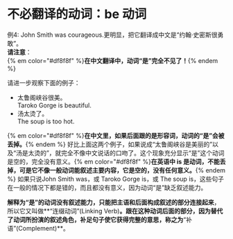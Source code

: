 # 不必翻译的动词：be 动词

例4: John Smith was courageous.更明显，把它翻译成中文是“约翰·史密斯很勇敢”。  
**请注意**：  
  {% em color="#df8f8f" %}**在中文翻译中，动词“是”完全不见了！**{% endem %}  
  
请进一步观察下面的例子：

- 太鲁阁峡谷很美。  
Taroko Gorge is beautiful.  
- 汤太烫了。  
The soup is too hot.

{% em color="#df8f8f" %}**在中文里，如果后面跟的是形容词，动词的“是”会被丢掉。**{% endem %} 好比上面这两个例子，如果说成“太鲁阁峡谷是美丽的”以及“汤是太烫的”，就完全不像中文说话的口吻了。这个现象充分显示“是”这个动词是空的，完全没有意义。{% em color="#df8f8f" %}**在英语中 is 是动词，不能丢掉，可是它不像一般动词能叙述主要内容，它是空的，没有任何意义。**{% endem %} 如果只说John Smith was，或 Taroko Gorge is，或 The soup is，这些句子在一般的情况下都是错的，而且都没有意义，因为动词“是”缺乏叙述能力。

**解释为“是”的动词没有叙述能力，只能把主语和后面构成叙述的部分连接起来**，所以它又叫做**“连缀动词”(Linking Verb)**。**跟在这种动词后面的部分，因为替代了动词所扮演的叙述角色，补足句子使它获得完整的意思**，称之为**“补语”(Complement)**。